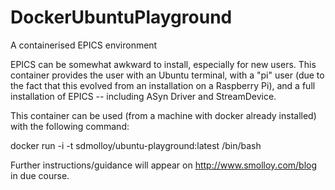 # DockerUbuntuPlayground
A containerised EPICS environment

EPICS can be somewhat awkward to install, especially for new users.  This container provides the
user with an Ubuntu terminal, with a "pi" user (due to the fact that this evolved from an installation
on a Raspberry Pi), and a full installation of EPICS -- including ASyn Driver and StreamDevice.

This container can be used (from a machine with docker already installed) with the following command:

docker run -i -t sdmolloy/ubuntu-playground:latest /bin/bash

Further instructions/guidance will appear on http://www.smolloy.com/blog in due course.
